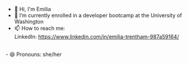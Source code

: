 <!--
**emiliatrentham/emiliatrentham** is a ✨ _special_ ✨ repository because its `README.md` (this file) appears on your GitHub profile.

Here are some ideas to get you started:

-->

- 👋 Hi, I'm Emilia
- 🔭 I’m currently enrolled in a developer bootcamp at the University of Washington
- 📫 How to reach me: <br>
LinkedIn: https://www.linkedin.com/in/emilia-trentham-987a59164/
<br>
- 😄 Pronouns: she/her

